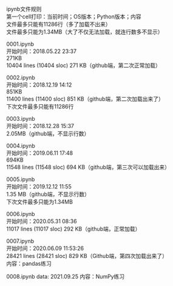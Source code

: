 ipynb文件规则  
第一个cell打印：当前时间；OS版本；Python版本；内容  
文件最多只能有11286行（多了加载不出来）  
文件最多只能为1.34MB（大了不仅无法加载，就连行数多不显示）  

0001.ipynb  
开始时间：2018.05.22 23:37  
271KB  
10404 lines (10404 sloc)  271 KB（github端，第二次正常加载）  

0002.ipynb  
开始时间：2018.12.19 14:12  
851KB  
11400 lines (11400 sloc)  851 KB（github端，第二次加载出来了）  
下次文件最多只能有11286行  

0003.ipynb  
开始时间：2018.12.28 15:37  
2.05MB（github端，不显示行数）  

0004.ipynb  
开始时间：2019.06.11 17:48  
694KB  
11548 lines (11548 sloc)  694 KB（github端，第三次可以加载出来）  

0005.ipynb  
开始时间：2019.12.12 11:55  
1.35 MB（github端，不显示行数）  
下次文件最多只能为1.34MB  

0006.ipynb  
开始时间：2020.05.31 08:36  
11017 lines (11017 sloc)  292 KB（github端，正常加载）  

0007.ipynb  
开始时间：2020.06.09 11:53:26  
28421 lines (28421 sloc)  829 KB（Github端，第四次加载出来了）  
内容：pandas练习  

0008.ipynb
data: 2021.09.25
内容：NumPy练习

